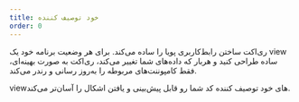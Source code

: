 ```yaml
---
title: خود توصیف کننده
order: 0
---
```


ری‌اکت ساختن رابط‌کاربری پویا را ساده می‌کند. برای هر وضعیت برنامه خود یک view ساده طراحی کنید و هربار که داده‌های شما تغییر می‌کند، ری‌اکت به صورت بهینه‌‌ای، فقط کامپوننت‌های مربوطه را به‌روز رسانی و رندر می‌کند.

viewهای خود توصیف کننده کد شما رو قابل پیش‌بینی و یافتن اشکال را آسان‌تر می‌کند.